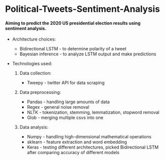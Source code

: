 # Political-Tweets-Sentiment-Analysis


#### Aiming to predict the 2020 US presidential election results using sentiment analysis.
 
 - Architecture choices:
      * Bidirectional LSTM - to determine polarity of a tweet
      * Bayesian inference - to analyze LSTM output and make predictions
     
 - Technologies used:
	 1. Data collection:
		 *  Tweepy - twitter API for data scraping
	 2. Data preprocessing:
		 * Pandas - handling large amounts of data
		 * Regex - general noise removal
		 * NLTK -  tokenization, stemming, lemmatization, stopword removal
		 * Glob - merging multiple csvs into one
  
   3. Data analysis:
	   * Numpy - handling high-dimensional mathematical operations
	   * sklearn - feature extraction and word embedding
	   * Keras - testing different architectures, picked Bidirectional LSTM after comparing accuracy of different models
